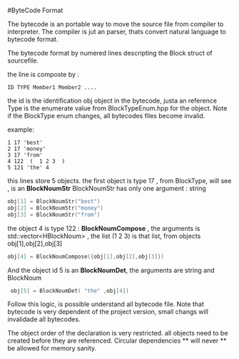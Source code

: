 #ByteCode Format

The bytecode is an portable way to move the source file from compiler to interpreter.
The compiler is jut an parser, thats convert  natural language to bytecode format.

The bytecode format by numered lines descripting the Block struct of sourcefile.

the line is composte by :

    ID TYPE Member1 Member2 ....
    
the id is the identification obj object in the bytecode, justa an reference 
Type is the enumerate value from  BlockTypeEnum.hpp    for the object. 
Note if the  BlockType enum changes, all bytecodes files become invalid.

example:

    1 17 'best' 
    2 17 'money' 
    3 17 'from' 
    4 122  (  1 2 3  )  
    5 121 'the' 4 
    
this lines store 5 objects.
 the first object is type 17 , from BlockType, will see , is an **BlockNoumStr**
 BlockNoumStr has only one argument : string
 
 ```c++
 obj[1] = BlockNoumStr("best")
 obj[2] = BlockNoumStr("money")
 obj[3] = BlockNoumStr("from")
```

the object 4 is type 122 : **BlockNoumCompose**  , the arguments is std::vector\<HBlockNoum>
 , the list (1 2 3) is that list, from objects obj[1],obj[2],obj[3]
 
  ```c++
  obj[4] = BlockNoumCompose({obj[1],obj[2],obj[3]})  
 ```
 
 And the object id 5 is an **BlockNoumDet**, the arguments are string and BlockNoum
 
  ```c++
   obj[5] = BlockNoumDet( "the" ,obj[4])  
  ```
  
Follow this logic, is possible understand all bytecode file.  Note that bytecode is very dependent of the project version, small changs will invalidade all bytecodes.

The object order of the declaration is very restricted. all objects need to be created before they are referenced. Circular dependencies ** will never ** be allowed for memory sanity.
  